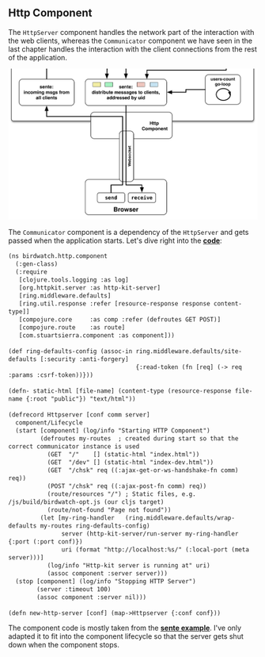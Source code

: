## Http Component

The ````HttpServer```` component handles the network part of the interaction with the web clients, whereas the ````Communicator```` component we have seen in the last chapter handles the interaction with the client connections from the rest of the application.

![MainApp - Http Component](images/mainapp_http.png)

The ````Communicator```` component is a dependency of the ````HttpServer```` and gets passed when the application starts. Let's dive right into the **[code](https://github.com/matthiasn/BirdWatch/blob/574d2178be6f399086ad2a5ec35c200d252bf887/Clojure-Websockets/MainApp/src/clj/birdwatch/http/component.clj)**:

~~~
(ns birdwatch.http.component
  (:gen-class)
  (:require
   [clojure.tools.logging :as log]
   [org.httpkit.server :as http-kit-server]
   [ring.middleware.defaults]
   [ring.util.response :refer [resource-response response content-type]]
   [compojure.core     :as comp :refer (defroutes GET POST)]
   [compojure.route    :as route]
   [com.stuartsierra.component :as component]))

(def ring-defaults-config (assoc-in ring.middleware.defaults/site-defaults [:security :anti-forgery]
                                    {:read-token (fn [req] (-> req :params :csrf-token))}))

(defn- static-html [file-name] (content-type (resource-response file-name {:root "public"}) "text/html"))

(defrecord Httpserver [conf comm server]
  component/Lifecycle
  (start [component] (log/info "Starting HTTP Component")
         (defroutes my-routes  ; created during start so that the correct communicator instance is used
           (GET  "/"    [] (static-html "index.html"))
           (GET  "/dev" [] (static-html "index-dev.html"))
           (GET  "/chsk" req ((:ajax-get-or-ws-handshake-fn comm) req))
           (POST "/chsk" req ((:ajax-post-fn comm) req))
           (route/resources "/") ; Static files, e.g. /js/build/birdwatch-opt.js (our cljs target)
           (route/not-found "Page not found"))
         (let [my-ring-handler   (ring.middleware.defaults/wrap-defaults my-routes ring-defaults-config)
               server (http-kit-server/run-server my-ring-handler {:port (:port conf)})
               uri (format "http://localhost:%s/" (:local-port (meta server)))]
           (log/info "Http-kit server is running at" uri)
           (assoc component :server server)))
  (stop [component] (log/info "Stopping HTTP Server")
        (server :timeout 100)
        (assoc component :server nil)))

(defn new-http-server [conf] (map->Httpserver {:conf conf}))
~~~

The component code is mostly taken from the **[sente example](https://github.com/ptaoussanis/sente/blob/master/example-project/src/example/my_app.cljx)**. I've only adapted it to fit into the component lifecycle so that the server gets shut down when the component stops.
